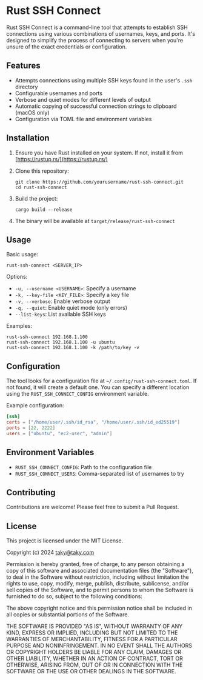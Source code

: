 # Rust SSH Connect

Rust SSH Connect is a command-line tool that attempts to establish SSH connections using various combinations of usernames, keys, and ports. It's designed to simplify the process of connecting to servers when you're unsure of the exact credentials or configuration.

## Features

- Attempts connections using multiple SSH keys found in the user's `.ssh` directory
- Configurable usernames and ports
- Verbose and quiet modes for different levels of output
- Automatic copying of successful connection strings to clipboard (macOS only)
- Configuration via TOML file and environment variables

## Installation

1. Ensure you have Rust installed on your system. If not, install it from [https://rustup.rs/](https://rustup.rs/)

2. Clone this repository:
   ```
   git clone https://github.com/yourusername/rust-ssh-connect.git
   cd rust-ssh-connect
   ```

3. Build the project:
   ```
   cargo build --release
   ```

4. The binary will be available at `target/release/rust-ssh-connect`

## Usage

Basic usage:
```
rust-ssh-connect <SERVER_IP>
```

Options:
- `-u, --username <USERNAME>`: Specify a username
- `-k, --key-file <KEY_FILE>`: Specify a key file
- `-v, --verbose`: Enable verbose output
- `-q, --quiet`: Enable quiet mode (only errors)
- `--list-keys`: List available SSH keys

Examples:
```
rust-ssh-connect 192.168.1.100
rust-ssh-connect 192.168.1.100 -u ubuntu
rust-ssh-connect 192.168.1.100 -k /path/to/key -v
```

## Configuration

The tool looks for a configuration file at `~/.config/rust-ssh-connect.toml`. If not found, it will create a default one. You can specify a different location using the `RUST_SSH_CONNECT_CONFIG` environment variable.

Example configuration:

```toml
[ssh]
certs = ["/home/user/.ssh/id_rsa", "/home/user/.ssh/id_ed25519"]
ports = [22, 2222]
users = ["ubuntu", "ec2-user", "admin"]
```

## Environment Variables

- `RUST_SSH_CONNECT_CONFIG`: Path to the configuration file
- `RUST_SSH_CONNECT_USERS`: Comma-separated list of usernames to try

## Contributing

Contributions are welcome! Please feel free to submit a Pull Request.

## License

This project is licensed under the MIT License.

Copyright (c) 2024 taky@taky.com

Permission is hereby granted, free of charge, to any person obtaining a copy
of this software and associated documentation files (the "Software"), to deal
in the Software without restriction, including without limitation the rights
to use, copy, modify, merge, publish, distribute, sublicense, and/or sell
copies of the Software, and to permit persons to whom the Software is
furnished to do so, subject to the following conditions:

The above copyright notice and this permission notice shall be included in all
copies or substantial portions of the Software.

THE SOFTWARE IS PROVIDED "AS IS", WITHOUT WARRANTY OF ANY KIND, EXPRESS OR
IMPLIED, INCLUDING BUT NOT LIMITED TO THE WARRANTIES OF MERCHANTABILITY,
FITNESS FOR A PARTICULAR PURPOSE AND NONINFRINGEMENT. IN NO EVENT SHALL THE
AUTHORS OR COPYRIGHT HOLDERS BE LIABLE FOR ANY CLAIM, DAMAGES OR OTHER
LIABILITY, WHETHER IN AN ACTION OF CONTRACT, TORT OR OTHERWISE, ARISING FROM,
OUT OF OR IN CONNECTION WITH THE SOFTWARE OR THE USE OR OTHER DEALINGS IN THE
SOFTWARE.
